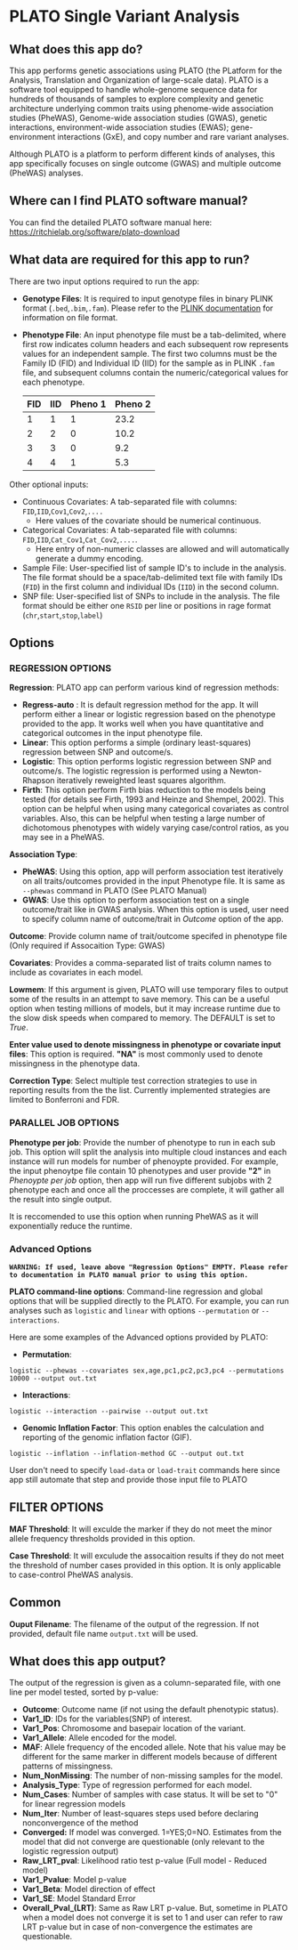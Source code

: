 # PLATO Single Variant Analysis

## What does this app do?
This app performs genetic associations using PLATO (the PLatform for the Analysis, Translation and Organization of large-scale data). PLATO is a software tool equipped to handle whole-genome sequence data for hundreds of thousands of samples to explore complexity and genetic architecture underlying common traits using phenome-wide association studies (PheWAS), Genome-wide association studies (GWAS), genetic interactions, environment-wide association studies (EWAS); gene-environment interactions (GxE), and copy number and rare variant analyses.

Although PLATO is a platform to perform different kinds of analyses, this app specifically focuses on single outcome (GWAS) and multiple outcome (PheWAS) analyses.

## Where can I find PLATO software manual?
You can find the detailed PLATO software manual here: https://ritchielab.org/software/plato-download

## What data are required for this app to run?
There are two input options required to run the app:
- **Genotype Files**: It is required to input genotype files in binary PLINK format (`.bed`,`.bim`,`.fam`). Please refer to the [PLINK documentation](http://zzz.bwh.harvard.edu/plink/) for information on file format.
- **Phenotype File**: An input phenotype file must be a tab-delimited, where first row indicates column headers and each subsequent row represents values for an independent sample. The first two columns must be the Family ID (FID) and Individual ID (IID) for the sample as in PLINK `.fam` file, and subsequent columns contain the numeric/categorical values for each phenotype.

    | FID | IID | Pheno 1 | Pheno 2 |
    | ------ | ------ | ------ | ------ |
    | 1 |   1   |   1   |   23.2    |
    | 2 |   2 |   0   |   10.2    |
    | 3 |   3 |   0   |   9.2    |
    | 4 |   4 |   1   |   5.3    |

Other optional inputs:
  - Continuous Covariates: A tab-separated file with columns: `FID`,`IID`,`Cov1`,`Cov2`,`....`
    - Here values of the covariate should be numerical continuous.
  - Categorical Covariates: A tab-separated file with columns: `FID`,`IID`,`Cat_Cov1`,`Cat_Cov2`,`....`.
    - Here entry of non-numeric classes are allowed and will automatically generate a dummy encoding.
  - Sample File: User-specified list of sample ID's to include in the analysis. The file format should be a space/tab-delimited text file with family IDs (`FID`) in the first column and individual IDs (`IID`) in the second column.
  - SNP file: User-specified list of SNPs to include in the analysis. The file format should be either one `RSID` per line or positions in rage format (`chr`,`start`,`stop`,`label`)

## Options

### REGRESSION OPTIONS
**Regression**:
PLATO app can perform various kind of regression methods:
  - **Regress-auto** : It is default regression method for the app. It will perform either a linear or logistic regression based on the phenotype provided to the app. It works well when you have quantitative and categorical outcomes in the input phenotype file.
  - **Linear**: This option performs a simple (ordinary least-squares) regression between SNP and outcome/s.
  - **Logistic**: This option performs logistic regression between SNP and outcome/s. The logistic regression is performed using a Newton-Rhapson iteratively reweighted least squares algorithm.
  - **Firth**:  This option perform Firth bias reduction to the models being tested (for details see Firth, 1993 and Heinze and Shempel, 2002). This option can be helpful when using many categorical covariates as control variables. Also, this can be helpful when testing a large number of dichotomous phenotypes with widely varying case/control ratios, as you may see in a PheWAS.

**Association Type**:
  - **PheWAS**: Using this option, app will perform association test iteratively on all traits/outcomes provided in the input Phenotype file. It is same as  `--phewas` command in PLATO (See PLATO Manual)
  - **GWAS**: Use this option to perform association test on a single outcome/trait like in GWAS analysis. When this option is used, user need to specify column name of outcome/trait in *Outcome* option of the app.

**Outcome**: Provide column name of trait/outcome specifed in phenotype file (Only required if Assocaition Type: GWAS)

**Covariates**: Provides a comma-separated list of traits column names to include as covariates in each model.

**Lowmem**: If this argument is given, PLATO will use temporary files to output some of the results in an attempt to save memory. This can be a useful option when testing millions of models, but it may increase runtime due to the slow disk speeds when compared to memory. The DEFAULT is set to *True*.

**Enter value used to denote missingness in phenotype or covariate input files**: This option is required. **"NA"** is most commonly used to denote missingness in the phenotype data.

**Correction Type**: Select  multiple test correction strategies to use in reporting results from the the list. Currently implemented strategies are limited to Bonferroni and FDR.


### PARALLEL JOB OPTIONS
**Phenotype per job**: Provide the number of phenotype to run in each sub job. This option will split the analysis into multiple cloud instances and each instance will run models for number of phenoypte provided.
For example, the input phenoytpe file contain 10 phenotypes and user provide **"2"** in *Phenoypte per job* option, then app will run five different subjobs with 2 phenotype each and once all the proccesses are complete, it will gather all the result into single output.

It is reccomended to use this option when running PheWAS as it will exponentially reduce the runtime.

### Advanced Options
**`WARNING: If used, leave above "Regression Options" EMPTY. Please refer to documentation in PLATO manual prior to using this option.`**

**PLATO command-line options**: Command-line regression and global options that will be supplied directly to the PLATO. For example, you can run analyses such as `logistic` and `linear` with options `--permutation` or `--interactions`.

Here are some examples of the Advanced options provided by PLATO:
  - **Permutation**:
  ```
  logistic --phewas --covariates sex,age,pc1,pc2,pc3,pc4 --permutations 10000 --output out.txt
  ```
  - **Interactions**:
  ```
  logistic --interaction --pairwise --output out.txt
  ```
  - **Genomic Inflation Factor**: This option enables the calculation and reporting of the genomic inflation factor (GIF).
  ```
  logistic --inflation --inflation-method GC --output out.txt
  ```

User don't need to specify `load-data` or `load-trait` commands here since app still automate that step and provide those input file to PLATO

## FILTER OPTIONS
**MAF Threshold**: It will exculde the marker if they do not meet the minor allele frequency thresholds provided in this option.

**Case Threshold**: It will exculude the assocaition results if they do not meet the threshold of number cases provided in this option. It is only applicable to case-control PheWAS analysis.

## Common
**Ouput Filename**: The filename of the output of the regression. If not provided, default file name `output.txt` will be used.

## What does this app output?

The output of the regression is given as a column-separated file, with one line per model tested, sorted by p-value:

  - **Outcome**: Outcome name (if not using the default phenotypic status).
  - **Var1_ID**: IDs for the variables(SNP) of interest.
  - **Var1_Pos**: Chromosome and basepair location of the variant.
  - **Var1_Allele**: Allele encoded for the model.
  - **MAF**: Allele frequency of the encoded allele. Note that his value may be different for the same marker in different models because of different patterns of missingness.
  - **Num_NonMissing**: The number of non-missing samples for the model.
  - **Analysis_Type**: Type of regression performed for each model.
  - **Num_Cases**: Number of samples with case status. It will be set to "0" for linear regression models
  - **Num_Iter**: Number of least-squares steps used before declaring nonconvergence of the method
  - **Converged:** If model was converged. 1=YES;0=NO. Estimates from the model that did not converge are questionable (only relevant to the logistic regression output)
  -  **Raw_LRT_pval**: Likelihood ratio test p-value (Full model - Reduced model)
  -  **Var1_Pvalue**: Model p-value
  -  **Var1_Beta**: Model direction of effect
  -  **Var1_SE**: Model Standard Error
  -  **Overall_Pval_(LRT)**: Same as Raw LRT p-value. But, sometime in PLATO when a model does not converge it is set to 1 and user can refer to raw LRT p-value but in case of non-convergence the estimates are questionable.
